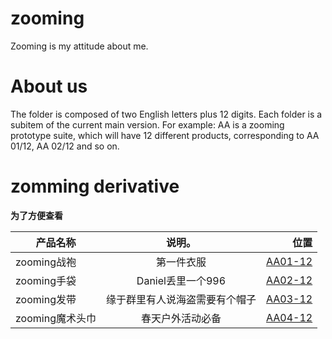 # zooming
Zooming is my attitude about me.

# About us
The folder is composed of two English letters plus 12 digits. Each folder is a subitem of the current main version. For example: AA is a zooming prototype suite, which will have 12 different products, corresponding to AA 01/12, AA 02/12 and so on.

# zomming derivative

**为了方便查看**


|  产品名称 |   说明。       | 位置 |
|----------|:-------------:|------:|
| zooming战袍|  第一件衣服| [AA01-12](AA01-12/README.md)|
| zooming手袋|Daniel丢里一个996|[AA02-12](/AA02-12) |
| zooming发带|缘于群里有人说海盗需要有个帽子|[AA03-12](/AA03-12) |
| zooming魔术头巾|春天户外活动必备|[AA04-12](/AA04-12) |
